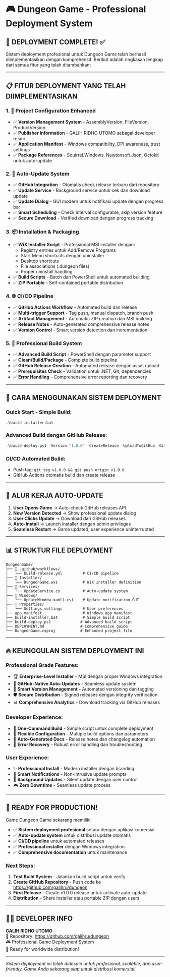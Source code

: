 # 🎮 Dungeon Game - Professional Deployment System

## 🎯 **DEPLOYMENT COMPLETE! ✅**

Sistem deployment profesional untuk Dungeon Game telah berhasil diimplementasikan dengan komprehensif. Berikut adalah ringkasan lengkap dari semua fitur yang telah ditambahkan:

---

## 📋 **FITUR DEPLOYMENT YANG TELAH DIIMPLEMENTASIKAN**

### 1. 🔧 **Project Configuration Enhanced**

- ✅ **Version Management System** - AssemblyVersion, FileVersion, ProductVersion
- ✅ **Publisher Information** - GALIH RIDHO UTOMO sebagai developer resmi
- ✅ **Application Manifest** - Windows compatibility, DPI awareness, trust settings
- ✅ **Package References** - Squirrel.Windows, Newtonsoft.Json, Octokit untuk auto-update

### 2. 🔄 **Auto-Update System**

- ✅ **GitHub Integration** - Otomatis check release terbaru dari repository
- ✅ **Update Service** - Background service untuk cek dan download update
- ✅ **Update Dialog** - GUI modern untuk notifikasi update dengan progress bar
- ✅ **Smart Scheduling** - Check interval configurable, skip version feature
- ✅ **Secure Download** - Verified download dengan progress tracking

### 3. 📦 **Installation & Packaging**

- ✅ **WiX Installer Script** - Professional MSI installer dengan:
  - Registry entries untuk Add/Remove Programs
  - Start Menu shortcuts dengan uninstaller
  - Desktop shortcuts
  - File associations (.dungeon files)
  - Proper uninstall handling
- ✅ **Build Scripts** - Batch dan PowerShell untuk automated building
- ✅ **ZIP Portable** - Self-contained portable distribution

### 4. 🌐 **CI/CD Pipeline**

- ✅ **GitHub Actions Workflow** - Automated build dan release
- ✅ **Multi-trigger Support** - Tag push, manual dispatch, branch push
- ✅ **Artifact Management** - Automatic ZIP creation dan MSI building
- ✅ **Release Notes** - Auto-generated comprehensive release notes
- ✅ **Version Control** - Smart version detection dan incrementation

### 5. 📱 **Professional Build System**

- ✅ **Advanced Build Script** - PowerShell dengan parameter support
- ✅ **Clean/Build/Package** - Complete build pipeline
- ✅ **GitHub Release Creation** - Automated release dengan asset upload
- ✅ **Prerequisites Check** - Validation untuk .NET, Git, dependencies
- ✅ **Error Handling** - Comprehensive error reporting dan recovery

---

## 🚀 **CARA MENGGUNAKAN SISTEM DEPLOYMENT**

### **Quick Start - Simple Build:**

```batch
.\build-installer.bat
```

### **Advanced Build dengan GitHub Release:**

```powershell
.\build-deploy.ps1 -Version "1.0.0" -CreateRelease -UploadToGitHub -GitHubToken "your_token"
```

### **CI/CD Automated Build:**

- Push tag: `git tag v1.0.0 && git push origin v1.0.0`
- GitHub Actions otomatis build dan create release

---

## 🎯 **ALUR KERJA AUTO-UPDATE**

1. **User Opens Game** → Auto-check GitHub releases API
2. **New Version Detected** → Show professional update dialog
3. **User Clicks Update** → Download dari GitHub releases
4. **Auto-Install** → Launch installer dengan admin privileges
5. **Seamless Restart** → Game updated, user experience uninterrupted

---

## 📊 **STRUKTUR FILE DEPLOYMENT**

```
DungeonGame/
├── 📁 .github/workflows/
│   └── build-release.yml         # CI/CD pipeline
├── 📁 Installer/
│   └── DungeonGame.wxs           # WiX installer definition
├── 📁 Services/
│   └── UpdateService.cs          # Auto-update system
├── 📁 Windows/
│   └── UpdateWindow.xaml(.cs)    # Update notification GUI
├── 📁 Properties/
│   └── Settings.settings         # User preferences
├── app.manifest                  # Windows app manifest
├── build-installer.bat           # Simple build script
├── build-deploy.ps1             # Advanced build script
├── DEPLOYMENT.md                # Comprehensive guide
└── DungeonGame.csproj           # Enhanced project file
```

---

## 🔥 **KEUNGGULAN SISTEM DEPLOYMENT INI**

### **Professional Grade Features:**

- 🏆 **Enterprise-Level Installer** - MSI dengan proper Windows integration
- 🔄 **GitHub-Native Auto-Updates** - Seamless update system
- 🎯 **Smart Version Management** - Automated versioning dan tagging
- 🛡️ **Secure Distribution** - Signed releases dengan integrity verification
- 📊 **Comprehensive Analytics** - Download tracking via GitHub releases

### **Developer Experience:**

- 🚀 **One-Command Build** - Simple script untuk complete deployment
- 🔧 **Flexible Configuration** - Multiple build options dan parameters
- 📝 **Auto-Generated Docs** - Release notes dan changelog automation
- 🐛 **Error Recovery** - Robust error handling dan troubleshooting

### **User Experience:**

- ✨ **Professional Install** - Modern installer dengan branding
- 🔔 **Smart Notifications** - Non-intrusive update prompts
- 📱 **Background Updates** - Silent update dengan user control
- 🎮 **Zero Downtime** - Seamless update process

---

## 🎉 **READY FOR PRODUCTION!**

Game Dungeon Game sekarang memiliki:

- ✅ **Sistem deployment profesional** setara dengan aplikasi komersial
- ✅ **Auto-update system** untuk distribusi update otomatis
- ✅ **CI/CD pipeline** untuk automated releases
- ✅ **Professional installer** dengan Windows integration
- ✅ **Comprehensive documentation** untuk maintenance

### **Next Steps:**

1. **Test Build System** - Jalankan build script untuk verify
2. **Create GitHub Repository** - Push code ke <https://github.com/galihru/dungeon>
3. **First Release** - Create v1.0.0 release untuk activate auto-update
4. **Distribution** - Share installer atau portable ZIP dengan users

---

## 👨‍💻 **DEVELOPER INFO**

**GALIH RIDHO UTOMO**  
📧 Repository: <https://github.com/galihru/dungeon>  
🎮 Professional Game Deployment System  
🚀 Ready for worldwide distribution!

---

*Sistem deployment ini telah didesain untuk profesional, scalable, dan user-friendly. Game Anda sekarang siap untuk distribusi komersial!*
